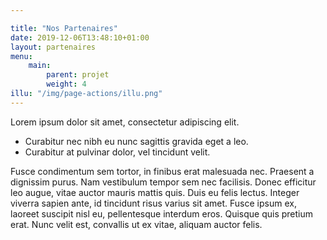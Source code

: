 ```yaml
---

title: "Nos Partenaires"
date: 2019-12-06T13:48:10+01:00
layout: partenaires
menu: 
    main:
        parent: projet
        weight: 4
illu: "/img/page-actions/illu.png"
---
```



Lorem ipsum dolor sit amet, consectetur adipiscing elit. 

- Curabitur nec nibh eu nunc sagittis gravida eget a leo. 
- Curabitur at pulvinar dolor, vel tincidunt velit. 

Fusce condimentum sem tortor, in finibus erat malesuada nec. Praesent a dignissim purus. Nam vestibulum tempor sem nec facilisis. Donec efficitur leo augue, vitae auctor mauris mattis quis. Duis eu felis lectus. Integer viverra sapien ante, id tincidunt risus varius sit amet. Fusce ipsum ex, laoreet suscipit nisl eu, pellentesque interdum eros. Quisque quis pretium erat. Nunc velit est, convallis ut ex vitae, aliquam auctor felis.
